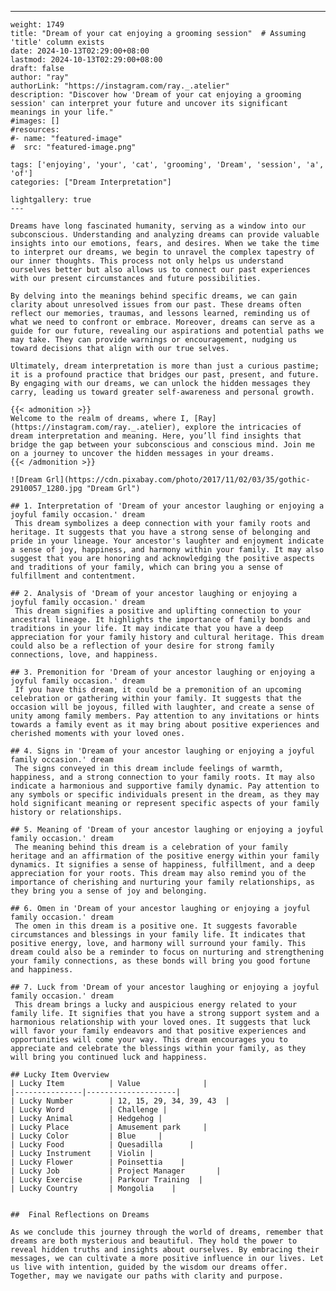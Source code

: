 ---
    weight: 1749
    title: "Dream of your cat enjoying a grooming session"  # Assuming 'title' column exists
    date: 2024-10-13T02:29:00+08:00
    lastmod: 2024-10-13T02:29:00+08:00
    draft: false
    author: "ray"
    authorLink: "https://instagram.com/ray._.atelier"
    description: "Discover how 'Dream of your cat enjoying a grooming session' can interpret your future and uncover its significant meanings in your life."
    #images: []
    #resources:
    #- name: "featured-image"
    #  src: "featured-image.png"
    
    tags: ['enjoying', 'your', 'cat', 'grooming', 'Dream', 'session', 'a', 'of']
    categories: ["Dream Interpretation"]
    
    lightgallery: true
    ---
    
    Dreams have long fascinated humanity, serving as a window into our subconscious. Understanding and analyzing dreams can provide valuable insights into our emotions, fears, and desires. When we take the time to interpret our dreams, we begin to unravel the complex tapestry of our inner thoughts. This process not only helps us understand ourselves better but also allows us to connect our past experiences with our present circumstances and future possibilities.
    
    By delving into the meanings behind specific dreams, we can gain clarity about unresolved issues from our past. These dreams often reflect our memories, traumas, and lessons learned, reminding us of what we need to confront or embrace. Moreover, dreams can serve as a guide for our future, revealing our aspirations and potential paths we may take. They can provide warnings or encouragement, nudging us toward decisions that align with our true selves.
    
    Ultimately, dream interpretation is more than just a curious pastime; it is a profound practice that bridges our past, present, and future. By engaging with our dreams, we can unlock the hidden messages they carry, leading us toward greater self-awareness and personal growth.
    
    {{< admonition >}}
    Welcome to the realm of dreams, where I, [Ray](https://instagram.com/ray._.atelier), explore the intricacies of dream interpretation and meaning. Here, you’ll find insights that bridge the gap between your subconscious and conscious mind. Join me on a journey to uncover the hidden messages in your dreams.
    {{< /admonition >}}
    
    ![Dream Grl](https://cdn.pixabay.com/photo/2017/11/02/03/35/gothic-2910057_1280.jpg "Dream Grl")
    
    ## 1. Interpretation of 'Dream of your ancestor laughing or enjoying a joyful family occasion.' dream
     This dream symbolizes a deep connection with your family roots and heritage. It suggests that you have a strong sense of belonging and pride in your lineage. Your ancestor's laughter and enjoyment indicate a sense of joy, happiness, and harmony within your family. It may also suggest that you are honoring and acknowledging the positive aspects and traditions of your family, which can bring you a sense of fulfillment and contentment.
    
    ## 2. Analysis of 'Dream of your ancestor laughing or enjoying a joyful family occasion.' dream
     This dream signifies a positive and uplifting connection to your ancestral lineage. It highlights the importance of family bonds and traditions in your life. It may indicate that you have a deep appreciation for your family history and cultural heritage. This dream could also be a reflection of your desire for strong family connections, love, and happiness.
    
    ## 3. Premonition for 'Dream of your ancestor laughing or enjoying a joyful family occasion.' dream
     If you have this dream, it could be a premonition of an upcoming celebration or gathering within your family. It suggests that the occasion will be joyous, filled with laughter, and create a sense of unity among family members. Pay attention to any invitations or hints towards a family event as it may bring about positive experiences and cherished moments with your loved ones.
    
    ## 4. Signs in 'Dream of your ancestor laughing or enjoying a joyful family occasion.' dream
     The signs conveyed in this dream include feelings of warmth, happiness, and a strong connection to your family roots. It may also indicate a harmonious and supportive family dynamic. Pay attention to any symbols or specific individuals present in the dream, as they may hold significant meaning or represent specific aspects of your family history or relationships.
    
    ## 5. Meaning of 'Dream of your ancestor laughing or enjoying a joyful family occasion.' dream
     The meaning behind this dream is a celebration of your family heritage and an affirmation of the positive energy within your family dynamics. It signifies a sense of happiness, fulfillment, and a deep appreciation for your roots. This dream may also remind you of the importance of cherishing and nurturing your family relationships, as they bring you a sense of joy and belonging.
    
    ## 6. Omen in 'Dream of your ancestor laughing or enjoying a joyful family occasion.' dream
     The omen in this dream is a positive one. It suggests favorable circumstances and blessings in your family life. It indicates that positive energy, love, and harmony will surround your family. This dream could also be a reminder to focus on nurturing and strengthening your family connections, as these bonds will bring you good fortune and happiness.
    
    ## 7. Luck from 'Dream of your ancestor laughing or enjoying a joyful family occasion.' dream
     This dream brings a lucky and auspicious energy related to your family life. It signifies that you have a strong support system and a harmonious relationship with your loved ones. It suggests that luck will favor your family endeavors and that positive experiences and opportunities will come your way. This dream encourages you to appreciate and celebrate the blessings within your family, as they will bring you continued luck and happiness.
    
    ## Lucky Item Overview
    | Lucky Item          | Value              |
    |---------------|--------------------|
    | Lucky Number        | 12, 15, 29, 34, 39, 43  |
    | Lucky Word          | Challenge |
    | Lucky Animal        | Hedgehog |
    | Lucky Place         | Amusement park     |
    | Lucky Color         | Blue     |
    | Lucky Food          | Quesadilla      |
    | Lucky Instrument    | Violin |
    | Lucky Flower        | Poinsettia    |
    | Lucky Job           | Project Manager       |
    | Lucky Exercise      | Parkour Training  |
    | Lucky Country       | Mongolia    |
    
    
    ##  Final Reflections on Dreams
    
    As we conclude this journey through the world of dreams, remember that dreams are both mysterious and beautiful. They hold the power to reveal hidden truths and insights about ourselves. By embracing their messages, we can cultivate a more positive influence in our lives. Let us live with intention, guided by the wisdom our dreams offer. Together, may we navigate our paths with clarity and purpose.
    